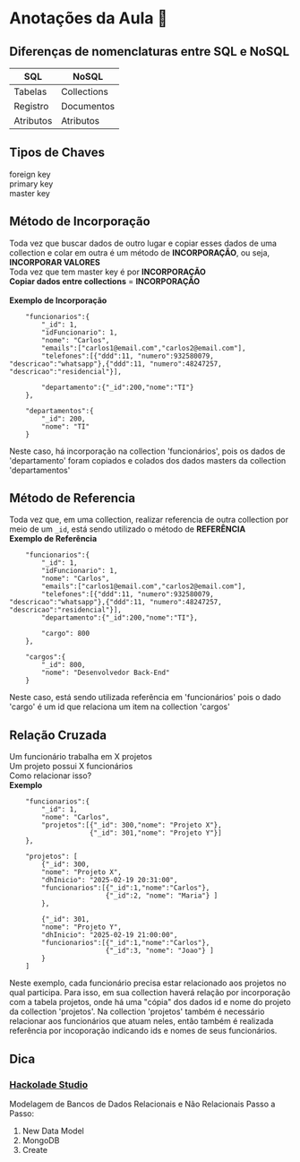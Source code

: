 # Anotações da Aula 📝

## Diferenças de nomenclaturas entre SQL e NoSQL
| SQL | NoSQL |
| --- | --- |
| Tabelas | Collections |
| Registro | Documentos |
| Atributos | Atributos |

## Tipos de Chaves
foreign key<br>
primary key<br>
master key<br>

## Método de Incorporação
Toda vez que buscar dados de outro lugar e copiar esses dados de uma collection e colar em outra é um método de **INCORPORAÇÃO**, ou seja, **INCORPORAR VALORES**<br>
Toda vez que tem master key é por **INCORPORAÇÃO**<br>
**Copiar dados entre collections** = **INCORPORAÇÃO**<br><br>
**Exemplo de Incorporação**
```
    "funcionarios":{
        "_id": 1,
        "idFuncionario": 1,
        "nome": "Carlos",
        "emails":["carlos1@email.com","carlos2@email.com"],
        "telefones":[{"ddd":11, "numero":932580079, "descricao":"whatsapp"},{"ddd":11, "numero":48247257, "descricao":"residencial"}],
        
        "departamento":{"_id":200,"nome":"TI"} 
    },
    
    "departamentos":{
        "_id": 200,
        "nome": "TI"
    }
```
Neste caso, há incorporação na collection 'funcionários', pois os dados de 'departamento' foram copiados e colados dos dados masters da collection 'departamentos' 

## Método de Referencia
Toda vez que, em uma collection, realizar referencia de outra collection por meio de um ``_id``, está sendo utilizado o método de **REFERÊNCIA**<br>
**Exemplo de Referência**
```
    "funcionarios":{
        "_id": 1,
        "idFuncionario": 1,
        "nome": "Carlos",
        "emails":["carlos1@email.com","carlos2@email.com"],
        "telefones":[{"ddd":11, "numero":932580079, "descricao":"whatsapp"},{"ddd":11, "numero":48247257, "descricao":"residencial"}],
        "departamento":{"_id":200,"nome":"TI"},

        "cargo": 800
    },
    
    "cargos":{
        "_id": 800,
        "nome": "Desenvolvedor Back-End"
    }
```
Neste caso, está sendo utilizada referência em 'funcionários' pois o dado 'cargo' é um id que relaciona um item na collection 'cargos'

## Relação Cruzada
Um funcionário trabalha em X projetos<br>
Um projeto possui X funcionários<br>
Como relacionar isso?<br>
**Exemplo**
```
    "funcionarios":{
        "_id": 1,
        "nome": "Carlos",
        "projetos":[{"_id": 300,"nome": "Projeto X"},
                    {"_id": 301,"nome": "Projeto Y"}]
    },
    
    "projetos": [
        {"_id": 300,
        "nome": "Projeto X",
        "dhInicio": "2025-02-19 20:31:00",
        "funcionarios":[{"_id":1,"nome":"Carlos"},
                        {"_id":2, "nome": "Maria"} ]
        },

        {"_id": 301,
        "nome": "Projeto Y",
        "dhInicio": "2025-02-19 21:00:00",
        "funcionarios":[{"_id":1,"nome":"Carlos"},
                        {"_id":3, "nome": "Joao"} ]
        }
    ]
```
Neste exemplo, cada funcionário precisa estar relacionado aos projetos no qual participa. Para isso, em sua collection haverá relação por incorporação com a tabela projetos, onde há uma "cópia" dos dados id e nome do projeto da collection 'projetos'. Na collection 'projetos' também é necessário relacionar aos funcionários que atuam neles, então também é realizada referência por incoporação indicando ids e nomes de seus funcionários.

## Dica
### [Hackolade Studio](https://studio.hackolade.com)
Modelagem de Bancos de Dados Relacionais e Não Relacionais
Passo a Passo:
1. New Data Model
2. MongoDB
3. Create